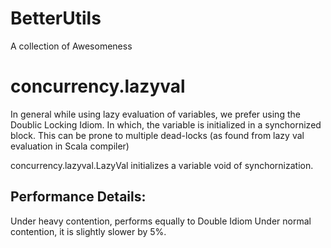 BetterUtils
===========
A collection of Awesomeness

concurrency.lazyval
===================
In general while using lazy evaluation of variables, we prefer using the Doublic Locking Idiom. In which, the variable is initialized 
in a synchornized block. This can be prone to multiple dead-locks (as found from lazy val evaluation in Scala compiler)

concurrency.lazyval.LazyVal initializes a variable void of synchornization.

Performance Details:
-------------------
Under heavy contention, performs equally to Double Idiom
Under normal contention, it is slightly slower by 5%. 



